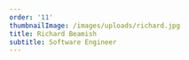 ```yaml
---
order: '11'
thumbnailImage: /images/uploads/richard.jpg
title: Richard Beamish
subtitle: Software Engineer
---
```



